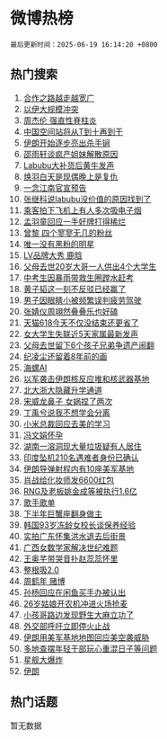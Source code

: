 # 微博热榜

`最后更新时间：2025-06-19 16:14:20 +0800`

## 热门搜索

1. [合作之路越走越宽广](https://m.weibo.cn/search?containerid=100103type%3D1%26t%3D10%26q%3D%23%E5%90%88%E4%BD%9C%E4%B9%8B%E8%B7%AF%E8%B6%8A%E8%B5%B0%E8%B6%8A%E5%AE%BD%E5%B9%BF%23&stream_entry_id=51&isnewpage=1&extparam=seat%3D1%26c_type%3D51%26q%3D%2523%25E5%2590%2588%25E4%25BD%259C%25E4%25B9%258B%25E8%25B7%25AF%25E8%25B6%258A%25E8%25B5%25B0%25E8%25B6%258A%25E5%25AE%25BD%25E5%25B9%25BF%2523%26dgr%3D0%26cate%3D10103%26filter_type%3Drealtimehot%26pos%3D0%26stream_entry_id%3D51%26display_time%3D1750320859%26pre_seqid%3D175032085928604055960132)
1. [以伊大规模冲突](https://m.weibo.cn/search?containerid=100103type%3D1%26t%3D10%26q%3D%23%E4%BB%A5%E4%BC%8A%E5%A4%A7%E8%A7%84%E6%A8%A1%E5%86%B2%E7%AA%81%23&stream_entry_id=31&isnewpage=1&extparam=seat%3D1%26c_type%3D31%26q%3D%2523%25E4%25BB%25A5%25E4%25BC%258A%25E5%25A4%25A7%25E8%25A7%2584%25E6%25A8%25A1%25E5%2586%25B2%25E7%25AA%2581%2523%26cate%3D5001%26flag%3D2%26stream_entry_id%3D31%26realpos%3D1%26band_rank%3D1%26pos%3D0%26lcate%3D5001%26filter_type%3Drealtimehot%26dgr%3D0%26display_time%3D1750320859%26pre_seqid%3D175032085928604055960132)
1. [周杰伦 强直性脊柱炎](https://m.weibo.cn/search?containerid=100103type%3D1%26t%3D10%26q%3D%E5%91%A8%E6%9D%B0%E4%BC%A6+%E5%BC%BA%E7%9B%B4%E6%80%A7%E8%84%8A%E6%9F%B1%E7%82%8E&stream_entry_id=31&isnewpage=1&extparam=seat%3D1%26c_type%3D31%26q%3D%25E5%2591%25A8%25E6%259D%25B0%25E4%25BC%25A6%2520%25E5%25BC%25BA%25E7%259B%25B4%25E6%2580%25A7%25E8%2584%258A%25E6%259F%25B1%25E7%2582%258E%26cate%3D5001%26flag%3D2%26stream_entry_id%3D31%26realpos%3D2%26band_rank%3D2%26pos%3D1%26lcate%3D5001%26filter_type%3Drealtimehot%26dgr%3D0%26display_time%3D1750320859%26pre_seqid%3D175032085928604055960132)
1. [中国空间站将从T到十再到干](https://m.weibo.cn/search?containerid=100103type%3D1%26t%3D10%26q%3D%23%E4%B8%AD%E5%9B%BD%E7%A9%BA%E9%97%B4%E7%AB%99%E5%B0%86%E4%BB%8ET%E5%88%B0%E5%8D%81%E5%86%8D%E5%88%B0%E5%B9%B2%23&stream_entry_id=31&isnewpage=1&extparam=seat%3D1%26c_type%3D31%26q%3D%2523%25E4%25B8%25AD%25E5%259B%25BD%25E7%25A9%25BA%25E9%2597%25B4%25E7%25AB%2599%25E5%25B0%2586%25E4%25BB%258ET%25E5%2588%25B0%25E5%258D%2581%25E5%2586%258D%25E5%2588%25B0%25E5%25B9%25B2%2523%26cate%3D5001%26flag%3D0%26stream_entry_id%3D31%26realpos%3D3%26band_rank%3D3%26pos%3D2%26lcate%3D5001%26filter_type%3Drealtimehot%26dgr%3D0%26display_time%3D1750320859%26pre_seqid%3D175032085928604055960132)
1. [伊朗开始逐步亮出杀手锏](https://m.weibo.cn/search?containerid=100103type%3D1%26t%3D10%26q%3D%23%E4%BC%8A%E6%9C%97%E5%BC%80%E5%A7%8B%E9%80%90%E6%AD%A5%E4%BA%AE%E5%87%BA%E6%9D%80%E6%89%8B%E9%94%8F%23&stream_entry_id=31&isnewpage=1&extparam=seat%3D1%26c_type%3D31%26q%3D%2523%25E4%25BC%258A%25E6%259C%2597%25E5%25BC%2580%25E5%25A7%258B%25E9%2580%2590%25E6%25AD%25A5%25E4%25BA%25AE%25E5%2587%25BA%25E6%259D%2580%25E6%2589%258B%25E9%2594%258F%2523%26cate%3D5001%26flag%3D0%26stream_entry_id%3D31%26realpos%3D4%26band_rank%3D4%26pos%3D3%26lcate%3D5001%26filter_type%3Drealtimehot%26dgr%3D0%26display_time%3D1750320859%26pre_seqid%3D175032085928604055960132)
1. [邵雨轩谈疯产姐妹解散原因](https://m.weibo.cn/search?containerid=100103type%3D1%26t%3D10%26q%3D%23%E9%82%B5%E9%9B%A8%E8%BD%A9%E8%B0%88%E7%96%AF%E4%BA%A7%E5%A7%90%E5%A6%B9%E8%A7%A3%E6%95%A3%E5%8E%9F%E5%9B%A0%23&stream_entry_id=31&isnewpage=1&extparam=seat%3D1%26c_type%3D31%26q%3D%2523%25E9%2582%25B5%25E9%259B%25A8%25E8%25BD%25A9%25E8%25B0%2588%25E7%2596%25AF%25E4%25BA%25A7%25E5%25A7%2590%25E5%25A6%25B9%25E8%25A7%25A3%25E6%2595%25A3%25E5%258E%259F%25E5%259B%25A0%2523%26cate%3D5001%26flag%3D2%26stream_entry_id%3D31%26realpos%3D5%26band_rank%3D5%26pos%3D4%26lcate%3D5001%26filter_type%3Drealtimehot%26dgr%3D0%26display_time%3D1750320859%26pre_seqid%3D175032085928604055960132)
1. [Labubu大补货后黄牛发声](https://m.weibo.cn/search?containerid=100103type%3D1%26t%3D10%26q%3D%23Labubu%E5%A4%A7%E8%A1%A5%E8%B4%A7%E5%90%8E%E9%BB%84%E7%89%9B%E5%8F%91%E5%A3%B0%23&stream_entry_id=31&isnewpage=1&extparam=seat%3D1%26c_type%3D31%26q%3D%2523Labubu%25E5%25A4%25A7%25E8%25A1%25A5%25E8%25B4%25A7%25E5%2590%258E%25E9%25BB%2584%25E7%2589%259B%25E5%258F%2591%25E5%25A3%25B0%2523%26cate%3D5001%26flag%3D2%26stream_entry_id%3D31%26realpos%3D6%26band_rank%3D6%26pos%3D5%26lcate%3D5001%26filter_type%3Drealtimehot%26dgr%3D0%26display_time%3D1750320859%26pre_seqid%3D175032085928604055960132)
1. [焕羽白天是现偶晚上是复仇](https://m.weibo.cn/search?containerid=100103type%3D1%26t%3D10%26q%3D%23%E7%84%95%E7%BE%BD%E7%99%BD%E5%A4%A9%E6%98%AF%E7%8E%B0%E5%81%B6%E6%99%9A%E4%B8%8A%E6%98%AF%E5%A4%8D%E4%BB%87%23&stream_entry_id=31&isnewpage=1&extparam=seat%3D1%26c_type%3D31%26q%3D%2523%25E7%2584%2595%25E7%25BE%25BD%25E7%2599%25BD%25E5%25A4%25A9%25E6%2598%25AF%25E7%258E%25B0%25E5%2581%25B6%25E6%2599%259A%25E4%25B8%258A%25E6%2598%25AF%25E5%25A4%258D%25E4%25BB%2587%2523%26band_rank%3D7%26adid%3D290572%26is_ad_pos%3D1%26stream_entry_id%3D31%26pos%3D6%26dgr%3D0%26lcate%3D5001%26filter_type%3Drealtimehot%26cate%3D5001%26display_time%3D1750320859%26pre_seqid%3D175032085928604055960132)
1. [一念江南官宣预告](https://m.weibo.cn/search?containerid=100103type%3D1%26t%3D10%26q%3D%23%E4%B8%80%E5%BF%B5%E6%B1%9F%E5%8D%97%E5%AE%98%E5%AE%A3%E9%A2%84%E5%91%8A%23&stream_entry_id=31&isnewpage=1&extparam=seat%3D1%26c_type%3D31%26q%3D%2523%25E4%25B8%2580%25E5%25BF%25B5%25E6%25B1%259F%25E5%258D%2597%25E5%25AE%2598%25E5%25AE%25A3%25E9%25A2%2584%25E5%2591%258A%2523%26cate%3D5001%26flag%3D0%26stream_entry_id%3D31%26realpos%3D7%26band_rank%3D7%26pos%3D7%26lcate%3D5001%26filter_type%3Drealtimehot%26dgr%3D0%26display_time%3D1750320859%26pre_seqid%3D175032085928604055960132)
1. [张继科说labubu没价值的原因找到了](https://m.weibo.cn/search?containerid=100103type%3D1%26t%3D10%26q%3D%23%E5%BC%A0%E7%BB%A7%E7%A7%91%E8%AF%B4labubu%E6%B2%A1%E4%BB%B7%E5%80%BC%E7%9A%84%E5%8E%9F%E5%9B%A0%E6%89%BE%E5%88%B0%E4%BA%86%23&stream_entry_id=31&isnewpage=1&extparam=seat%3D1%26c_type%3D31%26q%3D%2523%25E5%25BC%25A0%25E7%25BB%25A7%25E7%25A7%2591%25E8%25AF%25B4labubu%25E6%25B2%25A1%25E4%25BB%25B7%25E5%2580%25BC%25E7%259A%2584%25E5%258E%259F%25E5%259B%25A0%25E6%2589%25BE%25E5%2588%25B0%25E4%25BA%2586%2523%26cate%3D5001%26flag%3D2%26stream_entry_id%3D31%26realpos%3D8%26band_rank%3D8%26pos%3D8%26lcate%3D5001%26filter_type%3Drealtimehot%26dgr%3D0%26display_time%3D1750320859%26pre_seqid%3D175032085928604055960132)
1. [乘客拍下飞机上有人多次吸电子烟](https://m.weibo.cn/search?containerid=100103type%3D1%26t%3D10%26q%3D%23%E4%B9%98%E5%AE%A2%E6%8B%8D%E4%B8%8B%E9%A3%9E%E6%9C%BA%E4%B8%8A%E6%9C%89%E4%BA%BA%E5%A4%9A%E6%AC%A1%E5%90%B8%E7%94%B5%E5%AD%90%E7%83%9F%23&stream_entry_id=31&isnewpage=1&extparam=seat%3D1%26c_type%3D31%26q%3D%2523%25E4%25B9%2598%25E5%25AE%25A2%25E6%258B%258D%25E4%25B8%258B%25E9%25A3%259E%25E6%259C%25BA%25E4%25B8%258A%25E6%259C%2589%25E4%25BA%25BA%25E5%25A4%259A%25E6%25AC%25A1%25E5%2590%25B8%25E7%2594%25B5%25E5%25AD%2590%25E7%2583%259F%2523%26cate%3D5001%26flag%3D1%26stream_entry_id%3D31%26realpos%3D9%26band_rank%3D9%26pos%3D9%26lcate%3D5001%26filter_type%3Drealtimehot%26dgr%3D0%26display_time%3D1750320859%26pre_seqid%3D175032085928604055960132)
1. [孟羽童回应一手好牌打得稀烂](https://m.weibo.cn/search?containerid=100103type%3D1%26t%3D10%26q%3D%23%E5%AD%9F%E7%BE%BD%E7%AB%A5%E5%9B%9E%E5%BA%94%E4%B8%80%E6%89%8B%E5%A5%BD%E7%89%8C%E6%89%93%E5%BE%97%E7%A8%80%E7%83%82%23&stream_entry_id=31&isnewpage=1&extparam=seat%3D1%26c_type%3D31%26q%3D%2523%25E5%25AD%259F%25E7%25BE%25BD%25E7%25AB%25A5%25E5%259B%259E%25E5%25BA%2594%25E4%25B8%2580%25E6%2589%258B%25E5%25A5%25BD%25E7%2589%258C%25E6%2589%2593%25E5%25BE%2597%25E7%25A8%2580%25E7%2583%2582%2523%26cate%3D5001%26flag%3D1%26stream_entry_id%3D31%26realpos%3D10%26band_rank%3D10%26pos%3D10%26lcate%3D5001%26filter_type%3Drealtimehot%26dgr%3D0%26display_time%3D1750320859%26pre_seqid%3D175032085928604055960132)
1. [曾黎 四个寥寥无几的粉丝](https://m.weibo.cn/search?containerid=100103type%3D1%26t%3D10%26q%3D%E6%9B%BE%E9%BB%8E+%E5%9B%9B%E4%B8%AA%E5%AF%A5%E5%AF%A5%E6%97%A0%E5%87%A0%E7%9A%84%E7%B2%89%E4%B8%9D&stream_entry_id=31&isnewpage=1&extparam=seat%3D1%26c_type%3D31%26q%3D%25E6%259B%25BE%25E9%25BB%258E%2520%25E5%259B%259B%25E4%25B8%25AA%25E5%25AF%25A5%25E5%25AF%25A5%25E6%2597%25A0%25E5%2587%25A0%25E7%259A%2584%25E7%25B2%2589%25E4%25B8%259D%26cate%3D5001%26flag%3D1%26stream_entry_id%3D31%26realpos%3D11%26band_rank%3D11%26pos%3D11%26lcate%3D5001%26filter_type%3Drealtimehot%26dgr%3D0%26display_time%3D1750320859%26pre_seqid%3D175032085928604055960132)
1. [唯一没有黑粉的明星](https://m.weibo.cn/search?containerid=100103type%3D1%26t%3D10%26q%3D%E5%94%AF%E4%B8%80%E6%B2%A1%E6%9C%89%E9%BB%91%E7%B2%89%E7%9A%84%E6%98%8E%E6%98%9F&stream_entry_id=31&isnewpage=1&extparam=seat%3D1%26c_type%3D31%26q%3D%25E5%2594%25AF%25E4%25B8%2580%25E6%25B2%25A1%25E6%259C%2589%25E9%25BB%2591%25E7%25B2%2589%25E7%259A%2584%25E6%2598%258E%25E6%2598%259F%26cate%3D5001%26flag%3D2%26stream_entry_id%3D31%26realpos%3D12%26band_rank%3D12%26pos%3D12%26lcate%3D5001%26filter_type%3Drealtimehot%26dgr%3D0%26display_time%3D1750320859%26pre_seqid%3D175032085928604055960132)
1. [LV品牌大秀 鹿晗](https://m.weibo.cn/search?containerid=100103type%3D1%26t%3D10%26q%3DLV%E5%93%81%E7%89%8C%E5%A4%A7%E7%A7%80+%E9%B9%BF%E6%99%97&stream_entry_id=31&isnewpage=1&extparam=seat%3D1%26c_type%3D31%26q%3DLV%25E5%2593%2581%25E7%2589%258C%25E5%25A4%25A7%25E7%25A7%2580%2520%25E9%25B9%25BF%25E6%2599%2597%26cate%3D5001%26flag%3D1%26stream_entry_id%3D31%26realpos%3D13%26band_rank%3D13%26pos%3D13%26lcate%3D5001%26filter_type%3Drealtimehot%26dgr%3D0%26display_time%3D1750320859%26pre_seqid%3D175032085928604055960132)
1. [父母去世20岁大哥一人供出4个大学生](https://m.weibo.cn/search?containerid=100103type%3D1%26t%3D10%26q%3D%23%E7%88%B6%E6%AF%8D%E5%8E%BB%E4%B8%9620%E5%B2%81%E5%A4%A7%E5%93%A5%E4%B8%80%E4%BA%BA%E4%BE%9B%E5%87%BA4%E4%B8%AA%E5%A4%A7%E5%AD%A6%E7%94%9F%23&stream_entry_id=31&isnewpage=1&extparam=seat%3D1%26c_type%3D31%26q%3D%2523%25E7%2588%25B6%25E6%25AF%258D%25E5%258E%25BB%25E4%25B8%259620%25E5%25B2%2581%25E5%25A4%25A7%25E5%2593%25A5%25E4%25B8%2580%25E4%25BA%25BA%25E4%25BE%259B%25E5%2587%25BA4%25E4%25B8%25AA%25E5%25A4%25A7%25E5%25AD%25A6%25E7%2594%259F%2523%26cate%3D5001%26flag%3D0%26stream_entry_id%3D31%26realpos%3D14%26band_rank%3D14%26pos%3D14%26lcate%3D5001%26filter_type%3Drealtimehot%26dgr%3D0%26display_time%3D1750320859%26pre_seqid%3D175032085928604055960132)
1. [中考生因暴雨带救生圈蹚水赶考](https://m.weibo.cn/search?containerid=100103type%3D1%26t%3D10%26q%3D%23%E4%B8%AD%E8%80%83%E7%94%9F%E5%9B%A0%E6%9A%B4%E9%9B%A8%E5%B8%A6%E6%95%91%E7%94%9F%E5%9C%88%E8%B9%9A%E6%B0%B4%E8%B5%B6%E8%80%83%23&stream_entry_id=31&isnewpage=1&extparam=seat%3D1%26c_type%3D31%26q%3D%2523%25E4%25B8%25AD%25E8%2580%2583%25E7%2594%259F%25E5%259B%25A0%25E6%259A%25B4%25E9%259B%25A8%25E5%25B8%25A6%25E6%2595%2591%25E7%2594%259F%25E5%259C%2588%25E8%25B9%259A%25E6%25B0%25B4%25E8%25B5%25B6%25E8%2580%2583%2523%26cate%3D5001%26flag%3D1%26stream_entry_id%3D31%26realpos%3D15%26band_rank%3D15%26pos%3D15%26lcate%3D5001%26filter_type%3Drealtimehot%26dgr%3D0%26display_time%3D1750320859%26pre_seqid%3D175032085928604055960132)
1. [黄子韬这一刻不反驳已经赢了](https://m.weibo.cn/search?containerid=100103type%3D1%26t%3D10%26q%3D%E9%BB%84%E5%AD%90%E9%9F%AC%E8%BF%99%E4%B8%80%E5%88%BB%E4%B8%8D%E5%8F%8D%E9%A9%B3%E5%B7%B2%E7%BB%8F%E8%B5%A2%E4%BA%86&stream_entry_id=31&isnewpage=1&extparam=seat%3D1%26c_type%3D31%26q%3D%25E9%25BB%2584%25E5%25AD%2590%25E9%259F%25AC%25E8%25BF%2599%25E4%25B8%2580%25E5%2588%25BB%25E4%25B8%258D%25E5%258F%258D%25E9%25A9%25B3%25E5%25B7%25B2%25E7%25BB%258F%25E8%25B5%25A2%25E4%25BA%2586%26cate%3D5001%26flag%3D0%26stream_entry_id%3D31%26realpos%3D16%26band_rank%3D16%26pos%3D16%26lcate%3D5001%26filter_type%3Drealtimehot%26dgr%3D0%26display_time%3D1750320859%26pre_seqid%3D175032085928604055960132)
1. [男子因眼睛小被频繁误判疲劳驾驶](https://m.weibo.cn/search?containerid=100103type%3D1%26t%3D10%26q%3D%23%E7%94%B7%E5%AD%90%E5%9B%A0%E7%9C%BC%E7%9D%9B%E5%B0%8F%E8%A2%AB%E9%A2%91%E7%B9%81%E8%AF%AF%E5%88%A4%E7%96%B2%E5%8A%B3%E9%A9%BE%E9%A9%B6%23&stream_entry_id=31&isnewpage=1&extparam=seat%3D1%26c_type%3D31%26q%3D%2523%25E7%2594%25B7%25E5%25AD%2590%25E5%259B%25A0%25E7%259C%25BC%25E7%259D%259B%25E5%25B0%258F%25E8%25A2%25AB%25E9%25A2%2591%25E7%25B9%2581%25E8%25AF%25AF%25E5%2588%25A4%25E7%2596%25B2%25E5%258A%25B3%25E9%25A9%25BE%25E9%25A9%25B6%2523%26cate%3D5001%26flag%3D0%26stream_entry_id%3D31%26realpos%3D17%26band_rank%3D17%26pos%3D17%26lcate%3D5001%26filter_type%3Drealtimehot%26dgr%3D0%26display_time%3D1750320859%26pre_seqid%3D175032085928604055960132)
1. [张婧仪周翊然叠叠乐也好磕](https://m.weibo.cn/search?containerid=100103type%3D1%26t%3D10%26q%3D%23%E5%BC%A0%E5%A9%A7%E4%BB%AA%E5%91%A8%E7%BF%8A%E7%84%B6%E5%8F%A0%E5%8F%A0%E4%B9%90%E4%B9%9F%E5%A5%BD%E7%A3%95%23&stream_entry_id=31&isnewpage=1&extparam=seat%3D1%26c_type%3D31%26q%3D%2523%25E5%25BC%25A0%25E5%25A9%25A7%25E4%25BB%25AA%25E5%2591%25A8%25E7%25BF%258A%25E7%2584%25B6%25E5%258F%25A0%25E5%258F%25A0%25E4%25B9%2590%25E4%25B9%259F%25E5%25A5%25BD%25E7%25A3%2595%2523%26cate%3D5001%26flag%3D1%26stream_entry_id%3D31%26realpos%3D18%26band_rank%3D18%26pos%3D18%26lcate%3D5001%26filter_type%3Drealtimehot%26dgr%3D0%26display_time%3D1750320859%26pre_seqid%3D175032085928604055960132)
1. [天猫618今天不仅没结束还更省了](https://m.weibo.cn/search?containerid=100103type%3D1%26t%3D10%26q%3D%23%E5%A4%A9%E7%8C%AB618%E4%BB%8A%E5%A4%A9%E4%B8%8D%E4%BB%85%E6%B2%A1%E7%BB%93%E6%9D%9F%E8%BF%98%E6%9B%B4%E7%9C%81%E4%BA%86%23&stream_entry_id=31&isnewpage=1&extparam=seat%3D1%26c_type%3D31%26q%3D%2523%25E5%25A4%25A9%25E7%258C%25AB618%25E4%25BB%258A%25E5%25A4%25A9%25E4%25B8%258D%25E4%25BB%2585%25E6%25B2%25A1%25E7%25BB%2593%25E6%259D%259F%25E8%25BF%2598%25E6%259B%25B4%25E7%259C%2581%25E4%25BA%2586%2523%26cate%3D5001%26flag%3D1%26stream_entry_id%3D31%26realpos%3D19%26band_rank%3D19%26pos%3D19%26lcate%3D5001%26filter_type%3Drealtimehot%26dgr%3D0%26display_time%3D1750320859%26pre_seqid%3D175032085928604055960132)
1. [女大学生失联近5天家属最新发声](https://m.weibo.cn/search?containerid=100103type%3D1%26t%3D10%26q%3D%23%E5%A5%B3%E5%A4%A7%E5%AD%A6%E7%94%9F%E5%A4%B1%E8%81%94%E8%BF%915%E5%A4%A9%E5%AE%B6%E5%B1%9E%E6%9C%80%E6%96%B0%E5%8F%91%E5%A3%B0%23&stream_entry_id=31&isnewpage=1&extparam=seat%3D1%26c_type%3D31%26q%3D%2523%25E5%25A5%25B3%25E5%25A4%25A7%25E5%25AD%25A6%25E7%2594%259F%25E5%25A4%25B1%25E8%2581%2594%25E8%25BF%25915%25E5%25A4%25A9%25E5%25AE%25B6%25E5%25B1%259E%25E6%259C%2580%25E6%2596%25B0%25E5%258F%2591%25E5%25A3%25B0%2523%26cate%3D5001%26flag%3D1%26stream_entry_id%3D31%26realpos%3D20%26band_rank%3D20%26pos%3D20%26lcate%3D5001%26filter_type%3Drealtimehot%26dgr%3D0%26display_time%3D1750320859%26pre_seqid%3D175032085928604055960132)
1. [父母去世留下6个孩子兄弟争遗产闹翻](https://m.weibo.cn/search?containerid=100103type%3D1%26t%3D10%26q%3D%23%E7%88%B6%E6%AF%8D%E5%8E%BB%E4%B8%96%E7%95%99%E4%B8%8B6%E4%B8%AA%E5%AD%A9%E5%AD%90%E5%85%84%E5%BC%9F%E4%BA%89%E9%81%97%E4%BA%A7%E9%97%B9%E7%BF%BB%23&stream_entry_id=31&isnewpage=1&extparam=seat%3D1%26c_type%3D31%26q%3D%2523%25E7%2588%25B6%25E6%25AF%258D%25E5%258E%25BB%25E4%25B8%2596%25E7%2595%2599%25E4%25B8%258B6%25E4%25B8%25AA%25E5%25AD%25A9%25E5%25AD%2590%25E5%2585%2584%25E5%25BC%259F%25E4%25BA%2589%25E9%2581%2597%25E4%25BA%25A7%25E9%2597%25B9%25E7%25BF%25BB%2523%26cate%3D5001%26flag%3D0%26stream_entry_id%3D31%26realpos%3D21%26band_rank%3D21%26pos%3D21%26lcate%3D5001%26filter_type%3Drealtimehot%26dgr%3D0%26display_time%3D1750320859%26pre_seqid%3D175032085928604055960132)
1. [纪凌尘还留着8年前的画](https://m.weibo.cn/search?containerid=100103type%3D1%26t%3D10%26q%3D%E7%BA%AA%E5%87%8C%E5%B0%98%E8%BF%98%E7%95%99%E7%9D%808%E5%B9%B4%E5%89%8D%E7%9A%84%E7%94%BB&stream_entry_id=31&isnewpage=1&extparam=seat%3D1%26c_type%3D31%26q%3D%25E7%25BA%25AA%25E5%2587%258C%25E5%25B0%2598%25E8%25BF%2598%25E7%2595%2599%25E7%259D%25808%25E5%25B9%25B4%25E5%2589%258D%25E7%259A%2584%25E7%2594%25BB%26cate%3D5001%26flag%3D1%26stream_entry_id%3D31%26realpos%3D22%26band_rank%3D22%26pos%3D22%26lcate%3D5001%26filter_type%3Drealtimehot%26dgr%3D0%26display_time%3D1750320859%26pre_seqid%3D175032085928604055960132)
1. [海螺AI](https://m.weibo.cn/search?containerid=100103type%3D1%26t%3D10%26q%3D%E6%B5%B7%E8%9E%BAAI&stream_entry_id=31&isnewpage=1&extparam=seat%3D1%26c_type%3D31%26q%3D%25E6%25B5%25B7%25E8%259E%25BAAI%26cate%3D5001%26flag%3D1%26stream_entry_id%3D31%26realpos%3D23%26band_rank%3D23%26pos%3D23%26lcate%3D5001%26filter_type%3Drealtimehot%26dgr%3D0%26display_time%3D1750320859%26pre_seqid%3D175032085928604055960132)
1. [以军袭击伊朗核反应堆和核武器基地](https://m.weibo.cn/search?containerid=100103type%3D1%26t%3D10%26q%3D%23%E4%BB%A5%E5%86%9B%E8%A2%AD%E5%87%BB%E4%BC%8A%E6%9C%97%E6%A0%B8%E5%8F%8D%E5%BA%94%E5%A0%86%E5%92%8C%E6%A0%B8%E6%AD%A6%E5%99%A8%E5%9F%BA%E5%9C%B0%23&stream_entry_id=31&isnewpage=1&extparam=seat%3D1%26c_type%3D31%26q%3D%2523%25E4%25BB%25A5%25E5%2586%259B%25E8%25A2%25AD%25E5%2587%25BB%25E4%25BC%258A%25E6%259C%2597%25E6%25A0%25B8%25E5%258F%258D%25E5%25BA%2594%25E5%25A0%2586%25E5%2592%258C%25E6%25A0%25B8%25E6%25AD%25A6%25E5%2599%25A8%25E5%259F%25BA%25E5%259C%25B0%2523%26cate%3D5001%26flag%3D0%26stream_entry_id%3D31%26realpos%3D24%26band_rank%3D24%26pos%3D24%26lcate%3D5001%26filter_type%3Drealtimehot%26dgr%3D0%26display_time%3D1750320859%26pre_seqid%3D175032085928604055960132)
1. [北大浙大隐藏升学通道](https://m.weibo.cn/search?containerid=100103type%3D1%26t%3D10%26q%3D%E5%8C%97%E5%A4%A7%E6%B5%99%E5%A4%A7%E9%9A%90%E8%97%8F%E5%8D%87%E5%AD%A6%E9%80%9A%E9%81%93&stream_entry_id=31&isnewpage=1&extparam=seat%3D1%26c_type%3D31%26q%3D%25E5%258C%2597%25E5%25A4%25A7%25E6%25B5%2599%25E5%25A4%25A7%25E9%259A%2590%25E8%2597%258F%25E5%258D%2587%25E5%25AD%25A6%25E9%2580%259A%25E9%2581%2593%26cate%3D5001%26flag%3D1%26stream_entry_id%3D31%26realpos%3D25%26band_rank%3D25%26pos%3D25%26lcate%3D5001%26filter_type%3Drealtimehot%26dgr%3D0%26display_time%3D1750320859%26pre_seqid%3D175032085928604055960132)
1. [宋威龙鼻子 女娲捏了两次](https://m.weibo.cn/search?containerid=100103type%3D1%26t%3D10%26q%3D%E5%AE%8B%E5%A8%81%E9%BE%99%E9%BC%BB%E5%AD%90+%E5%A5%B3%E5%A8%B2%E6%8D%8F%E4%BA%86%E4%B8%A4%E6%AC%A1&stream_entry_id=31&isnewpage=1&extparam=seat%3D1%26c_type%3D31%26q%3D%25E5%25AE%258B%25E5%25A8%2581%25E9%25BE%2599%25E9%25BC%25BB%25E5%25AD%2590%2520%25E5%25A5%25B3%25E5%25A8%25B2%25E6%258D%258F%25E4%25BA%2586%25E4%25B8%25A4%25E6%25AC%25A1%26cate%3D5001%26flag%3D1%26stream_entry_id%3D31%26realpos%3D26%26band_rank%3D26%26pos%3D26%26lcate%3D5001%26filter_type%3Drealtimehot%26dgr%3D0%26display_time%3D1750320859%26pre_seqid%3D175032085928604055960132)
1. [丁禹兮说我不想学会分离](https://m.weibo.cn/search?containerid=100103type%3D1%26t%3D10%26q%3D%23%E4%B8%81%E7%A6%B9%E5%85%AE%E8%AF%B4%E6%88%91%E4%B8%8D%E6%83%B3%E5%AD%A6%E4%BC%9A%E5%88%86%E7%A6%BB%23&stream_entry_id=31&isnewpage=1&extparam=seat%3D1%26c_type%3D31%26q%3D%2523%25E4%25B8%2581%25E7%25A6%25B9%25E5%2585%25AE%25E8%25AF%25B4%25E6%2588%2591%25E4%25B8%258D%25E6%2583%25B3%25E5%25AD%25A6%25E4%25BC%259A%25E5%2588%2586%25E7%25A6%25BB%2523%26cate%3D5001%26flag%3D1%26stream_entry_id%3D31%26realpos%3D27%26band_rank%3D27%26pos%3D27%26lcate%3D5001%26filter_type%3Drealtimehot%26dgr%3D0%26display_time%3D1750320859%26pre_seqid%3D175032085928604055960132)
1. [小米总裁回应去美的学习](https://m.weibo.cn/search?containerid=100103type%3D1%26t%3D10%26q%3D%23%E5%B0%8F%E7%B1%B3%E6%80%BB%E8%A3%81%E5%9B%9E%E5%BA%94%E5%8E%BB%E7%BE%8E%E7%9A%84%E5%AD%A6%E4%B9%A0%23&stream_entry_id=31&isnewpage=1&extparam=seat%3D1%26c_type%3D31%26q%3D%2523%25E5%25B0%258F%25E7%25B1%25B3%25E6%2580%25BB%25E8%25A3%2581%25E5%259B%259E%25E5%25BA%2594%25E5%258E%25BB%25E7%25BE%258E%25E7%259A%2584%25E5%25AD%25A6%25E4%25B9%25A0%2523%26cate%3D5001%26flag%3D1%26stream_entry_id%3D31%26realpos%3D28%26band_rank%3D28%26pos%3D28%26lcate%3D5001%26filter_type%3Drealtimehot%26dgr%3D0%26display_time%3D1750320859%26pre_seqid%3D175032085928604055960132)
1. [冯文娟怀孕](https://m.weibo.cn/search?containerid=100103type%3D1%26t%3D10%26q%3D%E5%86%AF%E6%96%87%E5%A8%9F%E6%80%80%E5%AD%95&stream_entry_id=31&isnewpage=1&extparam=seat%3D1%26c_type%3D31%26q%3D%25E5%2586%25AF%25E6%2596%2587%25E5%25A8%259F%25E6%2580%2580%25E5%25AD%2595%26cate%3D5001%26flag%3D1%26stream_entry_id%3D31%26realpos%3D29%26band_rank%3D29%26pos%3D29%26lcate%3D5001%26filter_type%3Drealtimehot%26dgr%3D0%26display_time%3D1750320859%26pre_seqid%3D175032085928604055960132)
1. [湖南一溶洞现大量垃圾疑有人居住](https://m.weibo.cn/search?containerid=100103type%3D1%26t%3D10%26q%3D%23%E6%B9%96%E5%8D%97%E4%B8%80%E6%BA%B6%E6%B4%9E%E7%8E%B0%E5%A4%A7%E9%87%8F%E5%9E%83%E5%9C%BE%E7%96%91%E6%9C%89%E4%BA%BA%E5%B1%85%E4%BD%8F%23&stream_entry_id=31&isnewpage=1&extparam=seat%3D1%26c_type%3D31%26q%3D%2523%25E6%25B9%2596%25E5%258D%2597%25E4%25B8%2580%25E6%25BA%25B6%25E6%25B4%259E%25E7%258E%25B0%25E5%25A4%25A7%25E9%2587%258F%25E5%259E%2583%25E5%259C%25BE%25E7%2596%2591%25E6%259C%2589%25E4%25BA%25BA%25E5%25B1%2585%25E4%25BD%258F%2523%26cate%3D5001%26flag%3D1%26stream_entry_id%3D31%26realpos%3D30%26band_rank%3D30%26pos%3D30%26lcate%3D5001%26filter_type%3Drealtimehot%26dgr%3D0%26display_time%3D1750320859%26pre_seqid%3D175032085928604055960132)
1. [印度坠机210名遇难者身份已确认](https://m.weibo.cn/search?containerid=100103type%3D1%26t%3D10%26q%3D%23%E5%8D%B0%E5%BA%A6%E5%9D%A0%E6%9C%BA210%E5%90%8D%E9%81%87%E9%9A%BE%E8%80%85%E8%BA%AB%E4%BB%BD%E5%B7%B2%E7%A1%AE%E8%AE%A4%23&stream_entry_id=31&isnewpage=1&extparam=seat%3D1%26c_type%3D31%26q%3D%2523%25E5%258D%25B0%25E5%25BA%25A6%25E5%259D%25A0%25E6%259C%25BA210%25E5%2590%258D%25E9%2581%2587%25E9%259A%25BE%25E8%2580%2585%25E8%25BA%25AB%25E4%25BB%25BD%25E5%25B7%25B2%25E7%25A1%25AE%25E8%25AE%25A4%2523%26cate%3D5001%26flag%3D1%26stream_entry_id%3D31%26realpos%3D31%26band_rank%3D31%26pos%3D31%26lcate%3D5001%26filter_type%3Drealtimehot%26dgr%3D0%26display_time%3D1750320859%26pre_seqid%3D175032085928604055960132)
1. [伊朗导弹射程内有10座美军基地](https://m.weibo.cn/search?containerid=100103type%3D1%26t%3D10%26q%3D%23%E4%BC%8A%E6%9C%97%E5%AF%BC%E5%BC%B9%E5%B0%84%E7%A8%8B%E5%86%85%E6%9C%8910%E5%BA%A7%E7%BE%8E%E5%86%9B%E5%9F%BA%E5%9C%B0%23&stream_entry_id=31&isnewpage=1&extparam=seat%3D1%26c_type%3D31%26q%3D%2523%25E4%25BC%258A%25E6%259C%2597%25E5%25AF%25BC%25E5%25BC%25B9%25E5%25B0%2584%25E7%25A8%258B%25E5%2586%2585%25E6%259C%258910%25E5%25BA%25A7%25E7%25BE%258E%25E5%2586%259B%25E5%259F%25BA%25E5%259C%25B0%2523%26cate%3D5001%26flag%3D1%26stream_entry_id%3D31%26realpos%3D32%26band_rank%3D32%26pos%3D32%26lcate%3D5001%26filter_type%3Drealtimehot%26dgr%3D0%26display_time%3D1750320859%26pre_seqid%3D175032085928604055960132)
1. [肖战给化妆师发6600红包](https://m.weibo.cn/search?containerid=100103type%3D1%26t%3D10%26q%3D%23%E8%82%96%E6%88%98%E7%BB%99%E5%8C%96%E5%A6%86%E5%B8%88%E5%8F%916600%E7%BA%A2%E5%8C%85%23&stream_entry_id=31&isnewpage=1&extparam=seat%3D1%26c_type%3D31%26q%3D%2523%25E8%2582%2596%25E6%2588%2598%25E7%25BB%2599%25E5%258C%2596%25E5%25A6%2586%25E5%25B8%2588%25E5%258F%25916600%25E7%25BA%25A2%25E5%258C%2585%2523%26cate%3D5001%26flag%3D0%26stream_entry_id%3D31%26realpos%3D33%26band_rank%3D33%26pos%3D33%26lcate%3D5001%26filter_type%3Drealtimehot%26dgr%3D0%26display_time%3D1750320859%26pre_seqid%3D175032085928604055960132)
1. [RNG及老板姚金成等被执行1.6亿](https://m.weibo.cn/search?containerid=100103type%3D1%26t%3D10%26q%3D%23RNG%E5%8F%8A%E8%80%81%E6%9D%BF%E5%A7%9A%E9%87%91%E6%88%90%E7%AD%89%E8%A2%AB%E6%89%A7%E8%A1%8C1.6%E4%BA%BF%23&stream_entry_id=31&isnewpage=1&extparam=seat%3D1%26c_type%3D31%26q%3D%2523RNG%25E5%258F%258A%25E8%2580%2581%25E6%259D%25BF%25E5%25A7%259A%25E9%2587%2591%25E6%2588%2590%25E7%25AD%2589%25E8%25A2%25AB%25E6%2589%25A7%25E8%25A1%258C1.6%25E4%25BA%25BF%2523%26cate%3D5001%26flag%3D1%26stream_entry_id%3D31%26realpos%3D34%26band_rank%3D34%26pos%3D34%26lcate%3D5001%26filter_type%3Drealtimehot%26dgr%3D0%26display_time%3D1750320859%26pre_seqid%3D175032085928604055960132)
1. [歌手歌单](https://m.weibo.cn/search?containerid=100103type%3D1%26t%3D10%26q%3D%E6%AD%8C%E6%89%8B%E6%AD%8C%E5%8D%95&stream_entry_id=31&isnewpage=1&extparam=seat%3D1%26c_type%3D31%26q%3D%25E6%25AD%258C%25E6%2589%258B%25E6%25AD%258C%25E5%258D%2595%26cate%3D5001%26flag%3D0%26stream_entry_id%3D31%26realpos%3D35%26band_rank%3D35%26pos%3D35%26lcate%3D5001%26filter_type%3Drealtimehot%26dgr%3D0%26display_time%3D1750320859%26pre_seqid%3D175032085928604055960132)
1. [下半年巨蟹座翻身做主](https://m.weibo.cn/search?containerid=100103type%3D1%26t%3D10%26q%3D%E4%B8%8B%E5%8D%8A%E5%B9%B4%E5%B7%A8%E8%9F%B9%E5%BA%A7%E7%BF%BB%E8%BA%AB%E5%81%9A%E4%B8%BB&stream_entry_id=31&isnewpage=1&extparam=seat%3D1%26c_type%3D31%26q%3D%25E4%25B8%258B%25E5%258D%258A%25E5%25B9%25B4%25E5%25B7%25A8%25E8%259F%25B9%25E5%25BA%25A7%25E7%25BF%25BB%25E8%25BA%25AB%25E5%2581%259A%25E4%25B8%25BB%26cate%3D5001%26flag%3D1%26stream_entry_id%3D31%26realpos%3D36%26band_rank%3D36%26pos%3D36%26lcate%3D5001%26filter_type%3Drealtimehot%26dgr%3D0%26display_time%3D1750320859%26pre_seqid%3D175032085928604055960132)
1. [韩国93岁冻龄女校长谈保养经验](https://m.weibo.cn/search?containerid=100103type%3D1%26t%3D10%26q%3D%23%E9%9F%A9%E5%9B%BD93%E5%B2%81%E5%86%BB%E9%BE%84%E5%A5%B3%E6%A0%A1%E9%95%BF%E8%B0%88%E4%BF%9D%E5%85%BB%E7%BB%8F%E9%AA%8C%23&stream_entry_id=31&isnewpage=1&extparam=seat%3D1%26c_type%3D31%26q%3D%2523%25E9%259F%25A9%25E5%259B%25BD93%25E5%25B2%2581%25E5%2586%25BB%25E9%25BE%2584%25E5%25A5%25B3%25E6%25A0%25A1%25E9%2595%25BF%25E8%25B0%2588%25E4%25BF%259D%25E5%2585%25BB%25E7%25BB%258F%25E9%25AA%258C%2523%26cate%3D5001%26flag%3D0%26stream_entry_id%3D31%26realpos%3D37%26band_rank%3D37%26pos%3D37%26lcate%3D5001%26filter_type%3Drealtimehot%26dgr%3D0%26display_time%3D1750320859%26pre_seqid%3D175032085928604055960132)
1. [实拍广东怀集洪水退去后街景](https://m.weibo.cn/search?containerid=100103type%3D1%26t%3D10%26q%3D%23%E5%AE%9E%E6%8B%8D%E5%B9%BF%E4%B8%9C%E6%80%80%E9%9B%86%E6%B4%AA%E6%B0%B4%E9%80%80%E5%8E%BB%E5%90%8E%E8%A1%97%E6%99%AF%23&stream_entry_id=31&isnewpage=1&extparam=seat%3D1%26c_type%3D31%26q%3D%2523%25E5%25AE%259E%25E6%258B%258D%25E5%25B9%25BF%25E4%25B8%259C%25E6%2580%2580%25E9%259B%2586%25E6%25B4%25AA%25E6%25B0%25B4%25E9%2580%2580%25E5%258E%25BB%25E5%2590%258E%25E8%25A1%2597%25E6%2599%25AF%2523%26cate%3D5001%26flag%3D1%26stream_entry_id%3D31%26realpos%3D38%26band_rank%3D38%26pos%3D38%26lcate%3D5001%26filter_type%3Drealtimehot%26dgr%3D0%26display_time%3D1750320859%26pre_seqid%3D175032085928604055960132)
1. [广西女数学家解决世纪难题](https://m.weibo.cn/search?containerid=100103type%3D1%26t%3D10%26q%3D%E5%B9%BF%E8%A5%BF%E5%A5%B3%E6%95%B0%E5%AD%A6%E5%AE%B6%E8%A7%A3%E5%86%B3%E4%B8%96%E7%BA%AA%E9%9A%BE%E9%A2%98&stream_entry_id=31&isnewpage=1&extparam=seat%3D1%26c_type%3D31%26q%3D%25E5%25B9%25BF%25E8%25A5%25BF%25E5%25A5%25B3%25E6%2595%25B0%25E5%25AD%25A6%25E5%25AE%25B6%25E8%25A7%25A3%25E5%2586%25B3%25E4%25B8%2596%25E7%25BA%25AA%25E9%259A%25BE%25E9%25A2%2598%26cate%3D5001%26flag%3D1%26stream_entry_id%3D31%26realpos%3D39%26band_rank%3D39%26pos%3D39%26lcate%3D5001%26filter_type%3Drealtimehot%26dgr%3D0%26display_time%3D1750320859%26pre_seqid%3D175032085928604055960132)
1. [王奥芊带哭音扑赵蕊蕊怀里](https://m.weibo.cn/search?containerid=100103type%3D1%26t%3D10%26q%3D%E7%8E%8B%E5%A5%A5%E8%8A%8A%E5%B8%A6%E5%93%AD%E9%9F%B3%E6%89%91%E8%B5%B5%E8%95%8A%E8%95%8A%E6%80%80%E9%87%8C&stream_entry_id=31&isnewpage=1&extparam=seat%3D1%26c_type%3D31%26q%3D%25E7%258E%258B%25E5%25A5%25A5%25E8%258A%258A%25E5%25B8%25A6%25E5%2593%25AD%25E9%259F%25B3%25E6%2589%2591%25E8%25B5%25B5%25E8%2595%258A%25E8%2595%258A%25E6%2580%2580%25E9%2587%258C%26cate%3D5001%26flag%3D1%26stream_entry_id%3D31%26realpos%3D40%26band_rank%3D40%26pos%3D40%26lcate%3D5001%26filter_type%3Drealtimehot%26dgr%3D0%26display_time%3D1750320859%26pre_seqid%3D175032085928604055960132)
1. [整根吸2.0](https://m.weibo.cn/search?containerid=100103type%3D1%26t%3D10%26q%3D%E6%95%B4%E6%A0%B9%E5%90%B82.0&stream_entry_id=31&isnewpage=1&extparam=seat%3D1%26c_type%3D31%26q%3D%25E6%2595%25B4%25E6%25A0%25B9%25E5%2590%25B82.0%26cate%3D5001%26flag%3D1%26stream_entry_id%3D31%26realpos%3D41%26band_rank%3D41%26pos%3D41%26lcate%3D5001%26filter_type%3Drealtimehot%26dgr%3D0%26display_time%3D1750320859%26pre_seqid%3D175032085928604055960132)
1. [周鹤年 赌博](https://m.weibo.cn/search?containerid=100103type%3D1%26t%3D10%26q%3D%E5%91%A8%E9%B9%A4%E5%B9%B4+%E8%B5%8C%E5%8D%9A&stream_entry_id=31&isnewpage=1&extparam=seat%3D1%26c_type%3D31%26q%3D%25E5%2591%25A8%25E9%25B9%25A4%25E5%25B9%25B4%2520%25E8%25B5%258C%25E5%258D%259A%26cate%3D5001%26flag%3D1%26stream_entry_id%3D31%26realpos%3D42%26band_rank%3D42%26pos%3D42%26lcate%3D5001%26filter_type%3Drealtimehot%26dgr%3D0%26display_time%3D1750320859%26pre_seqid%3D175032085928604055960132)
1. [孙杨回应在闲鱼买手办被认出](https://m.weibo.cn/search?containerid=100103type%3D1%26t%3D10%26q%3D%23%E5%AD%99%E6%9D%A8%E5%9B%9E%E5%BA%94%E5%9C%A8%E9%97%B2%E9%B1%BC%E4%B9%B0%E6%89%8B%E5%8A%9E%E8%A2%AB%E8%AE%A4%E5%87%BA%23&stream_entry_id=31&isnewpage=1&extparam=seat%3D1%26c_type%3D31%26q%3D%2523%25E5%25AD%2599%25E6%259D%25A8%25E5%259B%259E%25E5%25BA%2594%25E5%259C%25A8%25E9%2597%25B2%25E9%25B1%25BC%25E4%25B9%25B0%25E6%2589%258B%25E5%258A%259E%25E8%25A2%25AB%25E8%25AE%25A4%25E5%2587%25BA%2523%26cate%3D5001%26flag%3D0%26stream_entry_id%3D31%26realpos%3D43%26band_rank%3D43%26pos%3D43%26lcate%3D5001%26filter_type%3Drealtimehot%26dgr%3D0%26display_time%3D1750320859%26pre_seqid%3D175032085928604055960132)
1. [26岁姑娘开农机冲进火场抢麦](https://m.weibo.cn/search?containerid=100103type%3D1%26t%3D10%26q%3D%2326%E5%B2%81%E5%A7%91%E5%A8%98%E5%BC%80%E5%86%9C%E6%9C%BA%E5%86%B2%E8%BF%9B%E7%81%AB%E5%9C%BA%E6%8A%A2%E9%BA%A6%23&stream_entry_id=31&isnewpage=1&extparam=seat%3D1%26c_type%3D31%26q%3D%252326%25E5%25B2%2581%25E5%25A7%2591%25E5%25A8%2598%25E5%25BC%2580%25E5%2586%259C%25E6%259C%25BA%25E5%2586%25B2%25E8%25BF%259B%25E7%2581%25AB%25E5%259C%25BA%25E6%258A%25A2%25E9%25BA%25A6%2523%26cate%3D5001%26flag%3D0%26stream_entry_id%3D31%26realpos%3D44%26band_rank%3D44%26pos%3D44%26lcate%3D5001%26filter_type%3Drealtimehot%26dgr%3D0%26display_time%3D1750320859%26pre_seqid%3D175032085928604055960132)
1. [小孩哥路边发现野生大麻立功了](https://m.weibo.cn/search?containerid=100103type%3D1%26t%3D10%26q%3D%23%E5%B0%8F%E5%AD%A9%E5%93%A5%E8%B7%AF%E8%BE%B9%E5%8F%91%E7%8E%B0%E9%87%8E%E7%94%9F%E5%A4%A7%E9%BA%BB%E7%AB%8B%E5%8A%9F%E4%BA%86%23&stream_entry_id=31&isnewpage=1&extparam=seat%3D1%26c_type%3D31%26q%3D%2523%25E5%25B0%258F%25E5%25AD%25A9%25E5%2593%25A5%25E8%25B7%25AF%25E8%25BE%25B9%25E5%258F%2591%25E7%258E%25B0%25E9%2587%258E%25E7%2594%259F%25E5%25A4%25A7%25E9%25BA%25BB%25E7%25AB%258B%25E5%258A%259F%25E4%25BA%2586%2523%26cate%3D5001%26flag%3D1%26stream_entry_id%3D31%26realpos%3D45%26band_rank%3D45%26pos%3D45%26lcate%3D5001%26filter_type%3Drealtimehot%26dgr%3D0%26display_time%3D1750320859%26pre_seqid%3D175032085928604055960132)
1. [外交部呼吁立即停火止战](https://m.weibo.cn/search?containerid=100103type%3D1%26t%3D10%26q%3D%23%E5%A4%96%E4%BA%A4%E9%83%A8%E5%91%BC%E5%90%81%E7%AB%8B%E5%8D%B3%E5%81%9C%E7%81%AB%E6%AD%A2%E6%88%98%23&stream_entry_id=31&isnewpage=1&extparam=seat%3D1%26c_type%3D31%26q%3D%2523%25E5%25A4%2596%25E4%25BA%25A4%25E9%2583%25A8%25E5%2591%25BC%25E5%2590%2581%25E7%25AB%258B%25E5%258D%25B3%25E5%2581%259C%25E7%2581%25AB%25E6%25AD%25A2%25E6%2588%2598%2523%26cate%3D5001%26flag%3D1%26stream_entry_id%3D31%26realpos%3D46%26band_rank%3D46%26pos%3D46%26lcate%3D5001%26filter_type%3Drealtimehot%26dgr%3D0%26display_time%3D1750320859%26pre_seqid%3D175032085928604055960132)
1. [伊朗用美军基地地图回应美空袭威胁](https://m.weibo.cn/search?containerid=100103type%3D1%26t%3D10%26q%3D%23%E4%BC%8A%E6%9C%97%E7%94%A8%E7%BE%8E%E5%86%9B%E5%9F%BA%E5%9C%B0%E5%9C%B0%E5%9B%BE%E5%9B%9E%E5%BA%94%E7%BE%8E%E7%A9%BA%E8%A2%AD%E5%A8%81%E8%83%81%23&stream_entry_id=31&isnewpage=1&extparam=seat%3D1%26c_type%3D31%26q%3D%2523%25E4%25BC%258A%25E6%259C%2597%25E7%2594%25A8%25E7%25BE%258E%25E5%2586%259B%25E5%259F%25BA%25E5%259C%25B0%25E5%259C%25B0%25E5%259B%25BE%25E5%259B%259E%25E5%25BA%2594%25E7%25BE%258E%25E7%25A9%25BA%25E8%25A2%25AD%25E5%25A8%2581%25E8%2583%2581%2523%26cate%3D5001%26flag%3D1%26stream_entry_id%3D31%26realpos%3D47%26band_rank%3D47%26pos%3D47%26lcate%3D5001%26filter_type%3Drealtimehot%26dgr%3D0%26display_time%3D1750320859%26pre_seqid%3D175032085928604055960132)
1. [多地查摆年轻干部玩心重混日子等问题](https://m.weibo.cn/search?containerid=100103type%3D1%26t%3D10%26q%3D%23%E5%A4%9A%E5%9C%B0%E6%9F%A5%E6%91%86%E5%B9%B4%E8%BD%BB%E5%B9%B2%E9%83%A8%E7%8E%A9%E5%BF%83%E9%87%8D%E6%B7%B7%E6%97%A5%E5%AD%90%E7%AD%89%E9%97%AE%E9%A2%98%23&stream_entry_id=31&isnewpage=1&extparam=seat%3D1%26c_type%3D31%26q%3D%2523%25E5%25A4%259A%25E5%259C%25B0%25E6%259F%25A5%25E6%2591%2586%25E5%25B9%25B4%25E8%25BD%25BB%25E5%25B9%25B2%25E9%2583%25A8%25E7%258E%25A9%25E5%25BF%2583%25E9%2587%258D%25E6%25B7%25B7%25E6%2597%25A5%25E5%25AD%2590%25E7%25AD%2589%25E9%2597%25AE%25E9%25A2%2598%2523%26cate%3D5001%26flag%3D0%26stream_entry_id%3D31%26realpos%3D48%26band_rank%3D48%26pos%3D48%26lcate%3D5001%26filter_type%3Drealtimehot%26dgr%3D0%26display_time%3D1750320859%26pre_seqid%3D175032085928604055960132)
1. [星舰大爆炸](https://m.weibo.cn/search?containerid=100103type%3D1%26t%3D10%26q%3D%23%E6%98%9F%E8%88%B0%E5%A4%A7%E7%88%86%E7%82%B8%23&stream_entry_id=31&isnewpage=1&extparam=seat%3D1%26c_type%3D31%26q%3D%2523%25E6%2598%259F%25E8%2588%25B0%25E5%25A4%25A7%25E7%2588%2586%25E7%2582%25B8%2523%26cate%3D5001%26flag%3D0%26stream_entry_id%3D31%26realpos%3D49%26band_rank%3D49%26pos%3D49%26lcate%3D5001%26filter_type%3Drealtimehot%26dgr%3D0%26display_time%3D1750320859%26pre_seqid%3D175032085928604055960132)
1. [伊朗](https://m.weibo.cn/search?containerid=100103type%3D1%26t%3D10%26q%3D%E4%BC%8A%E6%9C%97&stream_entry_id=31&isnewpage=1&extparam=seat%3D1%26c_type%3D31%26q%3D%25E4%25BC%258A%25E6%259C%2597%26cate%3D5001%26flag%3D0%26stream_entry_id%3D31%26realpos%3D50%26band_rank%3D50%26pos%3D50%26lcate%3D5001%26filter_type%3Drealtimehot%26dgr%3D0%26display_time%3D1750320859%26pre_seqid%3D175032085928604055960132)

## 热门话题

暂无数据
